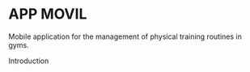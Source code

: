 # APP MOVIL
Mobile application for the management of physical training routines in gyms.

Introduction
